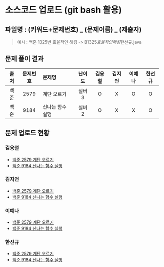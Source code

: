 # 소스코드 업로드 (git bash 활용)

## 파일명 : (키워드+문제번호) _ (문제이름) _ (제출자)

> 예시 : 백준 1325번 효율적인 해킹 -> B1325*효율적인해킹*한선규.java

## 문제 풀이 결과

<!-- Table -->

| 출처 | 문제번호 | 문제명           | 난이도 | 김응철 | 김지언 | 이예나 | 한선규 |
| :--: | :------: | :--------------- | :----: | :----: | :----: | :----: | :----: |
| 백준 |   2579   | 계단 오르기      | 실버3  |   O    |   X    |   O    |   O    |
| 백준 |   9184   | 신나는 함수 실행 | 실버2  |   O    |   X    |   X    |   O    |

## 문제 업로드 현황

### 김응철

- [백준 2579 계단 오르기](백준%202579%20계단%20오르기/B2579_계단%20오르기_김응철.java)
- [백준 9184 신나는 함수 실행](백준%209184%20신나는%20함수%20실행/B9184_신나는함수실행_김응철.java)

### 김지언

- [백준 2579 계단 오르기]()
- [백준 9184 신나는 함수 실행]()

### 이예나

- [백준 2579 계단 오르기](백준%202579%20계단%20오르기/B2579_계단%20오르기_이예나.java)
- [백준 9184 신나는 함수 실행]()

### 한선규

- [백준 2579 계단 오르기](백준%202579%20계단%20오르기/B2579_계단오르기_한선규.java)
- [백준 9184 신나는 함수 실행](백준%209184%20신나는%20함수%20실행/B9184_신나는함수실행_한선규.java)
